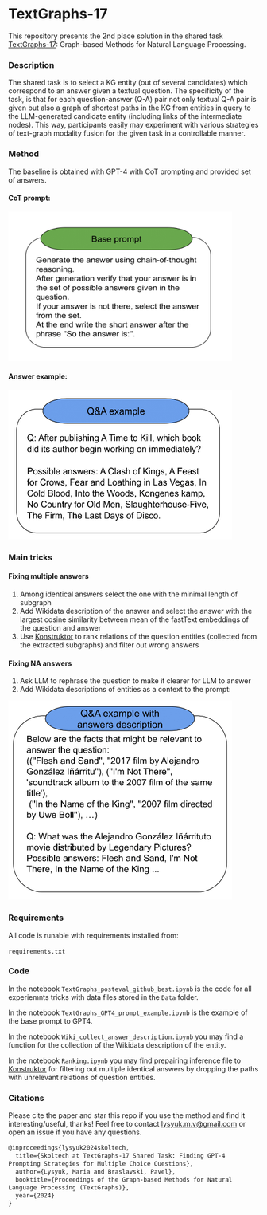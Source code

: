 # TextGraphs-17

This repository presents the 2nd place solution in the shared task [TextGraphs-17](https://sites.google.com/view/textgraphs2024/home/shared-task): Graph-based Methods for Natural Language Processing.

 ### Description
The shared task is to select a KG entity (out of several candidates) which correspond to an answer given a textual question. The specificity of the task, is that for each question-answer (Q-A) pair not only textual Q-A pair is given but also a graph of shortest paths in the KG from entities in query to the LLM-generated candidate entity (including links of the intermediate nodes). This way, participants easily may experiment with various strategies of text-graph modality fusion for the given task in a controllable manner. 

### Method

The baseline is obtained with GPT-4 with CoT prompting and provided set of answers.

#### CoT prompt:
<img src="Images/base_prompt.png" alt="drawing" width="450" height ="300"/>

#### Answer example:

<img src="Images/qa_example.png" alt="drawing" width="450" height ="300"/>

### Main tricks

#### Fixing multiple answers 

1) Among identical answers select the one with the minimal length of subgraph
2) Add Wikidata description of the answer and select the answer with the largest cosine similarity between mean of the fastText embeddings of the question and answer
3) Use [Konstruktor](https://github.com/s-nlp/konstruktor) to rank relations of the question entities (collected from the extracted subgraphs) and filter out wrong answers

#### Fixing NA answers
1) Ask LLM to rephrase the question to make it clearer for LLM to answer
2) Add Wikidata descriptions of entities as a context to the prompt:

<img src="Images/qa_example_v2.png" alt="drawing" width="450" height ="400"/>

### Requirements

All code is runable with requirements installed from: 

`requirements.txt`

### Code

In the notebook `TextGraphs_posteval_github_best.ipynb` is the code for all experiemnts tricks with data files stored in the `Data` folder.

In the notebook `TextGraphs_GPT4_prompt_example.ipynb` is the example of the base prompt to GPT4.

In the notebook `Wiki_collect_answer_description.ipynb` you may find a function for the collection of the Wikidata description of the entity.

In the notebook `Ranking.ipynb` you may find prepairing inference file to [Konstruktor](https://github.com/s-nlp/konstruktor) for filtering out multiple identical answers by dropping the paths with unrelevant relations of question entities.

### Citations

Please cite the paper and star this repo if you use the method and find it interesting/useful, thanks! Feel free to contact lysyuk.m.v@gmail.com or open an issue if you have any questions.

```
@inproceedings{lysyuk2024skoltech,
  title={Skoltech at TextGraphs-17 Shared Task: Finding GPT-4 Prompting Strategies for Multiple Choice Questions},
  author={Lysyuk, Maria and Braslavski, Pavel},
  booktitle={Proceedings of the Graph-based Methods for Natural Language Processing (TextGraphs)},
  year={2024}
}
```






